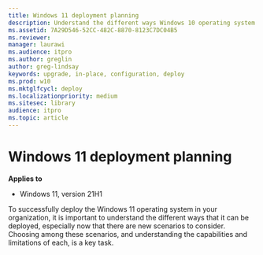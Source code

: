 ```yaml
---
title: Windows 11 deployment planning
description: Understand the different ways Windows 10 operating system can be deployed in your organization. Explore several Windows 10 deployment scenarios.
ms.assetid: 7A29D546-52CC-482C-8870-8123C7DC04B5
ms.reviewer: 
manager: laurawi
ms.audience: itpro
ms.author: greglin
author: greg-lindsay
keywords: upgrade, in-place, configuration, deploy
ms.prod: w10
ms.mktglfcycl: deploy
ms.localizationpriority: medium
ms.sitesec: library
audience: itpro
ms.topic: article
---
```


# Windows 11 deployment planning

**Applies to**
-   Windows 11, version 21H1

To successfully deploy the Windows 11 operating system in your organization, it is important to understand the different ways that it can be deployed, especially now that there are new scenarios to consider. Choosing among these scenarios, and understanding the capabilities and limitations of each, is a key task.

